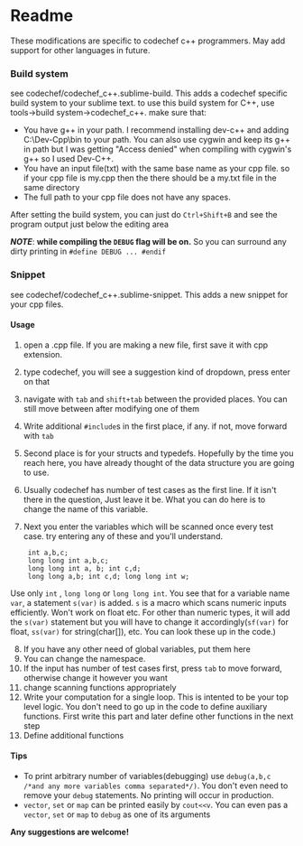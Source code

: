 # Readme

These modifications are specific to codechef c++ programmers. May add support for other languages in future.
### Build system
see codechef/codechef_c++.sublime-build. This adds a codechef specific build system to your sublime text. to use this build system for C++, use tools->build system->codechef_c++. make sure that:
* You have g++ in your path. I recommend installing dev-c++ and adding C:\Dev-Cpp\bin to your path. You can also use cygwin and keep its g++ in path but I was getting "Access denied" when compiling with cygwin's g++ so I used Dev-C++.
* You have an input file(txt) with the same base name as your cpp file. so if your cpp file is my.cpp then the there should be a my.txt file in the same directory
* The full path to your cpp file does not have any spaces.

After setting the build system, you can just do `Ctrl+Shift+B` and see the program output just below the editing area


***NOTE***: **while compiling the `DEBUG` flag will be on.** So you can surround any dirty printing in `#define DEBUG ... #endif`

### Snippet
see codechef/codechef_c++.sublime-snippet. This adds a new snippet for your cpp files.

#### Usage
1. open a .cpp file. If you are making a new file, first save it with cpp extension.
2. type codechef, you will see a suggestion kind of dropdown, press enter on that
3. navigate with `tab` and `shift+tab` between the provided places. You can still move between after modifying one of them
4. Write additional `#include`s in the first place, if any. if not, move forward with `tab`
5. Second place is for your structs and typedefs. Hopefully by the time you reach here, you have already thought of the data structure you are going to use.
6. Usually codechef has number of test cases as the first line. If it isn't there in the question, Just leave it be. What you can do here is to change the name of this variable.
7. Next you enter the variables which will be scanned once every test case. try entering any of these and you'll understand. 

    
        int a,b,c;
        long long int a,b,c;
        long long int a, b; int c,d;
        long long a,b; int c,d; long long int w;
Use only `int` , `long long` or `long long int`. You see that for a variable name `var`, a statement `s(var)` is added. `s` is a macro which scans numeric inputs efficiently. Won't work on float etc. For other than numeric types, it will add the `s(var)` statement but you will have to change it accordingly(`sf(var)` for float, `ss(var)` for string(char[]), etc. You can look these up in the code.)

8. If you have any other need of global variables, put them here
9. You can change the namespace.
10. If the input has number of test cases first, press `tab` to move forward, otherwise change it however you want
11. change scanning functions appropriately
12. Write your computation for a single loop. This is intented to be your top level logic. You don't need to go up in the code to define auxiliary functions. First write this part and later define other functions in the next step
13. Define additional functions

#### Tips
* To print arbitrary number of variables(debugging) use `debug(a,b,c /*and any more variables comma separated*/)`. You don't even need to remove your `debug` statements. No printing will occur in production. 
* `vector`, `set` or `map` can be printed easily by `cout<<v`. You can even pas a `vector`, `set` or `map` to `debug` as one of its arguments

**Any suggestions are welcome!**
